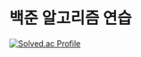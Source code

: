 # 백준 알고리즘 연습
[![Solved.ac Profile](http://mazassumnida.wtf/api/v2/generate_badge?boj=kgm331)](https://solved.ac/kgm331/)
